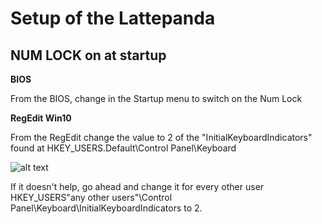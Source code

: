 # Setup of the Lattepanda

## NUM LOCK on at startup

**BIOS**

From the BIOS, change in the Startup menu to switch on the Num Lock

**RegEdit Win10**

From the RegEdit change the value to 2 of the "InitialKeyboardIndicators" found at HKEY_USERS\.Default\Control Panel\Keyboard

![alt text](https://github.com/marclura/Radix-Escape-Rooms/raw/master/Setup%20process/num_lock_win10_setup.png "Num lock win10 regedit")

If it doesn't help, go ahead and change it for every other user HKEY_USERS\"any other users"\Control Panel\Keyboard\InitialKeyboardIndicators to 2.